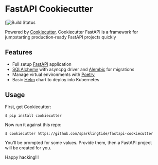 FastAPI Cookiecutter
===================
[![Build Status](https://github.com/sparklingtide/fastapi-cookiecutter/actions/workflows/main.yml/badge.svg)

Powered by [Cookiecutter](https://github.com/audreyr/cookiecutter), Cookiecutter FastAPI is a framework for jumpstarting production-ready FastAPI projects quickly

## Features

* Full setup [FastAPI](https://fastapi.tiangolo.com/) application
* [SQLAlchemy](https://www.sqlalchemy.org/) with asyncpg driver and [Alembic](https://alembic.sqlalchemy.org/) for migrations
* Manage virtual environments with [Poetry](https://python-poetry.org/)
* Basic [Helm](https://helm.sh/) chart to deploy into Kubernetes 

## Usage

First, get Cookiecutter:

    $ pip install cookiecutter

Now run it against this repo:

    $ cookiecutter https://github.com/sparklingtide/fastapi-cookiecutter

You'll be prompted for some values. Provide them, then a FastAPI project will be created for you.

Happy hacking!!!
